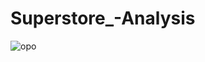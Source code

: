 # Superstore_-Analysis
![opo](https://user-images.githubusercontent.com/104690664/223685857-3e9d0458-095a-4141-b2e8-e0518ff21ab8.PNG)

